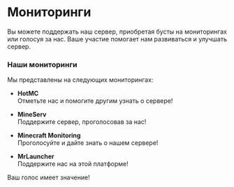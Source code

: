 # Мониторинги

Вы можете поддержать наш сервер, приобретая бусты на мониторингах или голосуя за нас. Ваше участие помогает нам развиваться и улучшать сервер.

### Наши мониторинги

Мы представлены на следующих мониторингах:

- **HotMC**  
    Отметьте нас и помогите другим узнать о сервере!
    
- **MineServ**  
    Поддержите сервер, проголосовав за нас!
    
- **Minecraft Monitoring**  
    Проголосуйте и дайте знать о нашем сервере!
    
- **MrLauncher**  
    Поддержите нас на этой платформе!
    

Ваш голос имеет значение!